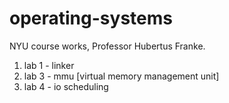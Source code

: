 # operating-systems
NYU course works, Professor  Hubertus Franke.

1. lab 1 - linker
3. lab 3 - mmu [virtual memory management unit]
2. lab 4 - io scheduling
